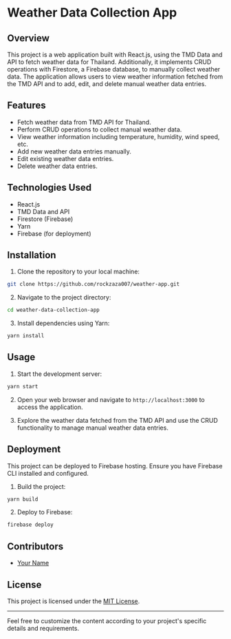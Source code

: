 # Weather Data Collection App

## Overview

This project is a web application built with React.js, using the TMD Data and API to fetch weather data for Thailand. Additionally, it implements CRUD operations with Firestore, a Firebase database, to manually collect weather data. The application allows users to view weather information fetched from the TMD API and to add, edit, and delete manual weather data entries.

## Features

- Fetch weather data from TMD API for Thailand.
- Perform CRUD operations to collect manual weather data.
- View weather information including temperature, humidity, wind speed, etc.
- Add new weather data entries manually.
- Edit existing weather data entries.
- Delete weather data entries.

## Technologies Used

- React.js
- TMD Data and API
- Firestore (Firebase)
- Yarn
- Firebase (for deployment)

## Installation

1. Clone the repository to your local machine:

```bash
git clone https://github.com/rockzaza007/weather-app.git
```

2. Navigate to the project directory:

```bash
cd weather-data-collection-app
```

3. Install dependencies using Yarn:

```bash
yarn install
```

## Usage

1. Start the development server:

```bash
yarn start
```

2. Open your web browser and navigate to `http://localhost:3000` to access the application.

3. Explore the weather data fetched from the TMD API and use the CRUD functionality to manage manual weather data entries.

## Deployment

This project can be deployed to Firebase hosting. Ensure you have Firebase CLI installed and configured.

1. Build the project:

```bash
yarn build
```

2. Deploy to Firebase:

```bash
firebase deploy
```

## Contributors

- [Your Name](https://github.com/your-username)

## License

This project is licensed under the [MIT License](LICENSE).

---

Feel free to customize the content according to your project's specific details and requirements.